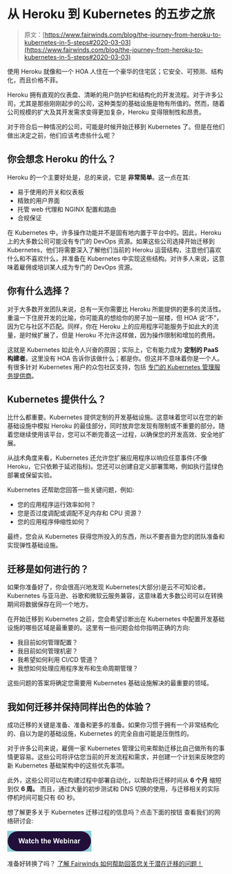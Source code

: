 # 从 Heroku 到 Kubernetes 的五步之旅

> 原文：[https://www.fairwinds.com/blog/the-journey-from-heroku-to-kubernetes-in-5-steps#2020-03-03](https://www.fairwinds.com/blog/the-journey-from-heroku-to-kubernetes-in-5-steps#2020-03-03)

 使用 Heroku 就像和一个 HOA 人住在一个豪华的住宅区；它安全、可预测、结构化，而且价格不菲。

Heroku 拥有直观的仪表盘、清晰的用户防护栏和结构化的开发流程。对于许多公司，尤其是那些刚刚起步的公司，这种类型的基础设施是物有所值的。然而，随着公司规模的扩大及其开发需求变得更加复杂，Heroku 变得限制性和昂贵。

对于符合后一种情况的公司，可能是时候开始迁移到 Kubernetes 了。但是在他们做出决定之前，他们应该考虑些什么呢？

## 你会想念 Heroku 的什么？

Heroku 的一个主要好处是，总的来说，它是  **非常简单**。这一点在其:

*   易于使用的开关和仪表板
*   精致的用户界面
*   托管 web 代理和 NGINX 配置和路由
*   合规保证

在 Kubernetes 中，许多操作功能并不是固有地内置于平台中的。因此，Heroku 上的大多数公司可能没有专门的 DevOps 资源。如果这些公司选择开始迁移到 Kubernetes，他们将需要深入了解他们当前的 Heroku 运营结构，注意他们喜欢什么和不喜欢什么，并准备在 Kubernetes 中实现这些结构。对许多人来说，这意味着雇佣或培训某人成为专门的 DevOps 资源。

## 你有什么选择？

对于大多数开发团队来说，总有一天你需要比 Heroku 所能提供的更多的灵活性。重温一下住房开发的比喻，你可能真的想给你的房子加一层楼，但 HOA 说“不”，因为它与社区不匹配。同样，你在 Heroku 上的应用程序可能服务于如此大的流量，是时候扩展了，但是 Heroku 不允许这样做，因为操作限制和增加的费用。

这就是 Kubernetes 如此令人兴奋的原因；实际上，它有能力成为  **定制的 PaaS 构建者**。这里没有 HOA 告诉你该做什么；都是你。但这并不意味着你是一个人。有很多针对 Kubernetes 用户的众包社区支持，包括  [专门的 Kubernetes 管理服务提供商](https://www.fairwinds.com/clusterops)。

## Kubernetes 提供什么？

比什么都重要。Kubernetes 提供定制的开发基础设施。这意味着您可以在您的新基础设施中模拟 Heroku 的最佳部分，同时放弃您发现有限制或不重要的部分。随着您继续使用该平台，您可以不断完善这一过程，以确保您的开发高效、安全地扩展。

从战术角度来看，Kubernetes 还允许您扩展应用程序以响应任意事件(不像 Heroku，它只依赖于延迟指标)。您还可以创建自定义部署策略，例如执行蓝绿色部署或保留实验。

Kubernetes 还帮助您回答一些关键问题，例如:

*   您的应用程序运行效率如何？
*   您是否过度调配或调配不足内存和 CPU 资源？
*   您的应用程序伸缩性如何？

最终，您会从 Kubernetes 获得您所投入的东西，所以不要吝啬为您的团队准备和实现弹性基础设施。

## **迁移是如何进行的？**

如果你准备好了，你会很高兴地发现 Kubernetes(大部分)是云不可知论者。Kubernetes 与亚马逊、谷歌和微软云服务兼容，这意味着大多数公司可以在转换期间将数据保存在同一个地方。

在开始迁移到 Kubernetes 之前，您会希望诊断出在 Kubernetes 中配置开发基础设施的哪些区域是最重要的。这里有一些问题会给你指明正确的方向:

*   我目前如何管理配置？
*   我目前如何管理机密？
*   我希望如何利用 CI/CD 管道？
*   我想如何处理应用程序发布和生命周期管理？

这些问题的答案将确定您需要用 Kubernetes 基础设施解决的最重要的领域。

## 我如何迁移并保持同样出色的体验？

成功迁移的关键是准备、准备和更多的准备。如果你习惯于拥有一个非常结构化的、自以为是的基础设施，Kubernetes 的完全自由可能是压倒性的。

对于许多公司来说，雇佣一家 Kubernetes 管理公司来帮助迁移比自己做所有的事情更容易。这些公司将评估您当前的开发流程和需求，并创建一个计划来反映您的新 Kubernetes 基础架构中的这些优先事项。

此外，这些公司可以在构建过程中部署自动化，以帮助将迁移时间从  **6 个月** 缩短到仅  **6 周。** 而且，通过大量的初步测试和 DNS 切换的使用，与迁移相关的实际停机时间可能只有 60 秒。

想了解更多关于 Kubernetes 迁移过程的信息吗？点击下面的按钮 查看我们的网络研讨会:

[![Watch the Webinar](img/f4c9cdd66004e738fbb21affcfbe9e2d.png)](https://cta-redirect.hubspot.com/cta/redirect/2184645/30d79b13-82f8-4095-9619-8ef2d9f140aa)

准备好转换了吗？ [了解 Fairwinds 如何帮助回答您关于潜在迁移的问题！](/contact-us?hsCtaTracking=538a8606-5128-4c3d-979a-845731045837%7C47fa64c0-10dd-4f25-a0fb-c080bf948492)